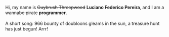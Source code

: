 Hi, my name is ~~Guybrush Threepwood~~ **Luciano Federico Pereira**, and I am a ~~wannabe pirate~~ **programmer**.<br><br>A short song: 966 bounty of doubloons gleams in the sun, a treasure hunt has just begun! Arrr!

